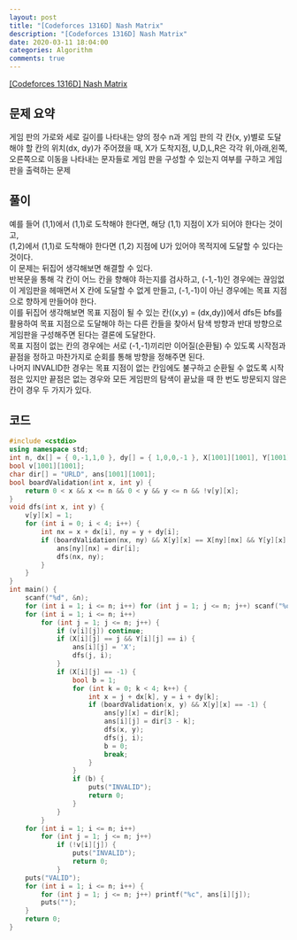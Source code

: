 ```yaml
---
layout: post
title: "[Codeforces 1316D] Nash Matrix"
description: "[Codeforces 1316D] Nash Matrix"
date: 2020-03-11 18:04:00
categories: Algorithm
comments: true
---
```

[[Codeforces 1316D] Nash Matrix](http://codeforces.com/contest/1316/problem/D)

## 문제 요약

게임 판의 가로와 세로 길이를 나타내는 양의 정수 n과 게임 판의 각 칸(x, y)별로 도달해야 할 칸의 위치(dx, dy)가 주어졌을 때, X가 도착지점, U,D,L,R은 각각 위,아래,왼쪽,오른쪽으로 이동을 나타내는 문자들로 게임 판을 구성할 수 있는지 여부를 구하고 게임판을 출력하는 문제

## 풀이

예를 들어 (1,1)에서 (1,1)로 도착해야 한다면, 해당 (1,1) 지점이 X가 되어야 한다는 것이고,  
(1,2)에서 (1,1)로 도착해야 한다면 (1,2) 지점에 U가 있어야 목적지에 도달할 수 있다는 것이다.  
이 문제는 뒤집어 생각해보면 해결할 수 있다.  
반복문을 통해 각 칸이 어느 칸을 향해야 하는지를 검사하고, (-1,-1)인 경우에는 끊임없이 게임판을 헤매면서 X 칸에 도달할 수 없게 만들고,
(-1,-1)이 아닌 경우에는 목표 지점으로 향하게 만들어야 한다.  
이를 뒤집어 생각해보면 목표 지점이 될 수 있는 칸((x,y) = (dx,dy))에서 dfs든 bfs를 활용하여 목표 지점으로 도달해야 하는 다른 칸들을 찾아서 탐색 방향과 반대 방향으로 게임판을 구성해주면 된다는 결론에 도달한다.  
목표 지점이 없는 칸의 경우에는 서로 (-1,-1)끼리만 이어질(순환될) 수 있도록 시작점과 끝점을 정하고 마찬가지로 순회를 통해 방향을 정해주면 된다.  
나머지 INVALID한 경우는 목표 지점이 없는 칸임에도 불구하고 순환될 수 없도록 시작점은 있지만 끝점은 없는 경우와 모든 게임판의 탐색이 끝났을 때 한 번도 방문되지 않은 칸이 경우 두 가지가 있다.

## 코드

```C++
#include <cstdio>
using namespace std;
int n, dx[] = { 0,-1,1,0 }, dy[] = { 1,0,0,-1 }, X[1001][1001], Y[1001][1001];
bool v[1001][1001];
char dir[] = "URLD", ans[1001][1001];
bool boardValidation(int x, int y) {
    return 0 < x && x <= n && 0 < y && y <= n && !v[y][x];
}
void dfs(int x, int y) {
    v[y][x] = 1;
    for (int i = 0; i < 4; i++) {
        int nx = x + dx[i], ny = y + dy[i];
        if (boardValidation(nx, ny) && X[y][x] == X[ny][nx] && Y[y][x] == Y[ny][nx]) {
            ans[ny][nx] = dir[i];
            dfs(nx, ny);
        }
    }
}
int main() {
    scanf("%d", &n);
    for (int i = 1; i <= n; i++) for (int j = 1; j <= n; j++) scanf("%d %d", &Y[i][j], &X[i][j]);
    for (int i = 1; i <= n; i++)
        for (int j = 1; j <= n; j++) {
            if (v[i][j]) continue;
            if (X[i][j] == j && Y[i][j] == i) {
                ans[i][j] = 'X';
                dfs(j, i);
            }
            if (X[i][j] == -1) {
                bool b = 1;
                for (int k = 0; k < 4; k++) {
                    int x = j + dx[k], y = i + dy[k];
                    if (boardValidation(x, y) && X[y][x] == -1) {
                        ans[y][x] = dir[k];
                        ans[i][j] = dir[3 - k];
                        dfs(x, y);
                        dfs(j, i);
                        b = 0;
                        break;
                    }
                }
                if (b) {
                    puts("INVALID");
                    return 0;
                }
            }
        }
    for (int i = 1; i <= n; i++)
        for (int j = 1; j <= n; j++)
            if (!v[i][j]) {
                puts("INVALID");
                return 0;
            }
    puts("VALID");
    for (int i = 1; i <= n; i++) {
        for (int j = 1; j <= n; j++) printf("%c", ans[i][j]);
        puts("");
    }
    return 0;
}
```
